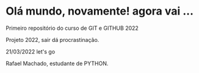 # Olá mundo, novamente! agora vai ... 
 Primeiro repositório do curso de GIT e GITHUB 2022
 
Projeto 2022, sair dá procrastinação.

21/03/2022 let's go 

Rafael Machado, estudante de PYTHON.
